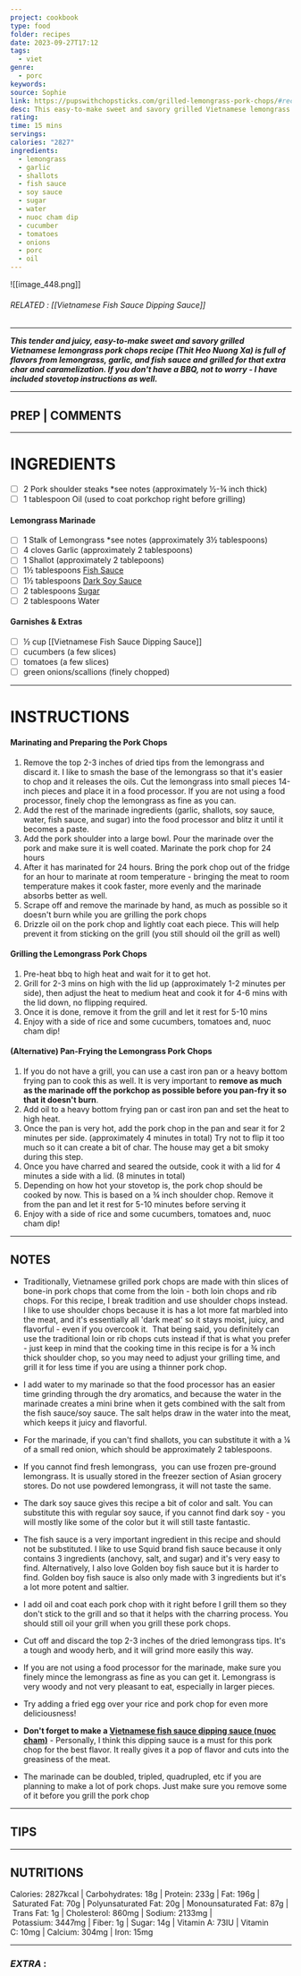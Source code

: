```yaml
---
project: cookbook
type: food
folder: recipes
date: 2023-09-27T17:12
tags:
  - viet
genre:
  - porc
keywords: 
source: Sophie
link: https://pupswithchopsticks.com/grilled-lemongrass-pork-chops/#recipe
desc: This easy-to-make sweet and savory grilled Vietnamese lemongrass pork chops recipe is full of flavors from lemongrass, garlic, and fish sauce and grilled over a bbq or cooked on a stovetop!
rating: 
time: 15 mins
servings: 
calories: "2827"
ingredients:
  - lemongrass
  - garlic
  - shallots
  - fish sauce
  - soy sauce
  - sugar
  - water
  - nuoc cham dip
  - cucumber
  - tomatoes
  - onions
  - porc
  - oil
---
```


![[image_448.png]]
###### *RELATED* :  [[Vietnamese Fish Sauce Dipping Sauce]]
---
_**This tender and juicy, easy-to-make sweet and savory grilled Vietnamese lemongrass pork chops recipe (Thit Heo Nuong Xa) is full of flavors from lemongrass, garlic, and fish sauce and grilled for that extra char and caramelization. If you don't have a BBQ, not to worry - I have included stovetop instructions as well.**_

---
## PREP | COMMENTS



---
# INGREDIENTS

- [ ] 2 Pork shoulder steaks *see notes (approximately ½-¾ inch thick)
- [ ] 1 tablespoon Oil (used to coat porkchop right before grilling)

#### Lemongrass Marinade

- [ ] 1 Stalk of Lemongrass *see notes (approximately 3½ tablespoons)
- [ ] 4 cloves Garlic (approximately 2 tablespoons)
- [ ] 1 Shallot (approximately 2 tablepoons)
- [ ] 1½ tablespoons [Fish Sauce](https://amzn.to/2PsQfet)
- [ ] 1½ tablespoons [Dark Soy Sauce](https://amzn.to/3DlABYl)
- [ ] 2 tablespoons [Sugar](https://amzn.to/2SNeupO)
- [ ] 2 tablespoons Water

#### Garnishes & Extras

- [ ] ½ cup [[Vietnamese Fish Sauce Dipping Sauce]]
- [ ] cucumbers (a few slices)
- [ ] tomatoes (a few slices)
- [ ] green onions/scallions (finely chopped)

---
# INSTRUCTIONS

 
#### Marinating and Preparing the Pork Chops

1. Remove the top 2-3 inches of dried tips from the lemongrass and discard it. I like to smash the base of the lemongrass so that it's easier to chop and it releases the oils. Cut the lemongrass into small pieces 14-inch pieces and place it in a food processor. If you are not using a food processor, finely chop the lemongrass as fine as you can. 
2. Add the rest of the marinade ingredients (garlic, shallots, soy sauce, water, fish sauce, and sugar) into the food processor and blitz it until it becomes a paste.
3. Add the pork shoulder into a large bowl. Pour the marinade over the pork and make sure it is well coated. Marinate the pork chop for 24 hours
4. After it has marinated for 24 hours. Bring the pork chop out of the fridge for an hour to marinate at room temperature - bringing the meat to room temperature makes it cook faster, more evenly and the marinade absorbs better as well.
5. Scrape off and remove the marinade by hand, as much as possible so it doesn't burn while you are grilling the pork chops
6. Drizzle oil on the pork chop and lightly coat each piece. This will help prevent it from sticking on the grill (you still should oil the grill as well)
    

#### Grilling the Lemongrass Pork Chops

1. Pre-heat bbq to high heat and wait for it to get hot.
2. Grill for 2-3 mins on high with the lid up (approximately 1-2 minutes per side), then adjust the heat to medium heat and cook it for 4-6 mins with the lid down, no flipping required.
3. Once it is done, remove it from the grill and let it rest for 5-10 mins
4. Enjoy with a side of rice and some cucumbers, tomatoes and, nuoc cham dip!

#### (Alternative) Pan-Frying the Lemongrass Pork Chops

1. If you do not have a grill, you can use a cast iron pan or a heavy bottom frying pan to cook this as well. It is very important to **remove as much as the marinade off the porkchop as possible before you pan-fry it so that it doesn't burn**.
2. Add oil to a heavy bottom frying pan or cast iron pan and set the heat to high heat.
3. Once the pan is very hot, add the pork chop in the pan and sear it for 2 minutes per side. (approximately 4 minutes in total) Try not to flip it too much so it can create a bit of char. The house may get a bit smoky during this step.
4. Once you have charred and seared the outside, cook it with a lid for 4 minutes a side with a lid. (8 minutes in total)
5. Depending on how hot your stovetop is, the pork chop should be cooked by now. This is based on a ¾ inch shoulder chop. Remove it from the pan and let it rest for 5-10 minutes before serving it
6. Enjoy with a side of rice and some cucumbers, tomatoes and, nuoc cham dip!

---
## NOTES

- Traditionally, Vietnamese grilled pork chops are made with thin slices of bone-in pork chops that come from the loin - both loin chops and rib chops. For this recipe, I break tradition and use shoulder chops instead. I like to use shoulder chops because it is has a lot more fat marbled into the meat, and it's essentially all 'dark meat' so it stays moist, juicy, and flavorful - even if you overcook it.  That being said, you definitely can use the traditional loin or rib chops cuts instead if that is what you prefer - just keep in mind that the cooking time in this recipe is for a ¾ inch thick shoulder chop, so you may need to adjust your grilling time, and grill it for less time if you are using a thinner pork chop.
- I add water to my marinade so that the food processor has an easier time grinding through the dry aromatics, and because the water in the marinade creates a mini brine when it gets combined with the salt from the fish sauce/soy sauce. The salt helps draw in the water into the meat, which keeps it juicy and flavorful.
- For the marinade, if you can't find shallots, you can substitute it with a ¼ of a small red onion, which should be approximately 2 tablespoons.
- If you cannot find fresh lemongrass,  you can use frozen pre-ground lemongrass. It is usually stored in the freezer section of Asian grocery stores. Do not use powdered lemongrass, it will not taste the same.
- The dark soy sauce gives this recipe a bit of color and salt. You can substitute this with regular soy sauce, if you cannot find dark soy - you will mostly like some of the color but it will still taste fantastic.
- The fish sauce is a very important ingredient in this recipe and should not be substituted. I like to use Squid brand fish sauce because it only contains 3 ingredients (anchovy, salt, and sugar) and it's very easy to find. Alternatively, I also love Golden boy fish sauce but it is harder to find. Golden boy fish sauce is also only made with 3 ingredients but it's a lot more potent and saltier.
- I add oil and coat each pork chop with it right before I grill them so they don't stick to the grill and so that it helps with the charring process. You should still oil your grill when you grill these pork chops.

- Cut off and discard the top 2-3 inches of the dried lemongrass tips. It's a tough and woody herb, and it will grind more easily this way.
    
- If you are not using a food processor for the marinade, make sure you finely mince the lemongrass as fine as you can get it. Lemongrass is very woody and not very pleasant to eat, especially in larger pieces.
- Try adding a fried egg over your rice and pork chop for even more deliciousness!
- **Don't forget to make a [Vietnamese fish sauce dipping sauce (nuoc cham)](https://pupswithchopsticks.com/vietnamese-fish-sauce-dipping-sauce-nuoc-cham-nuoc-mam/)** - Personally, I think this dipping sauce is a must for this pork chop for the best flavor. It really gives it a pop of flavor and cuts into the greasiness of the meat.
- The marinade can be doubled, tripled, quadrupled, etc if you are planning to make a lot of pork chops. Just make sure you remove some of it before you grill the pork chop

---
## TIPS



---
## NUTRITIONS

Calories: 2827kcal | Carbohydrates: 18g | Protein: 233g | Fat: 196g | Saturated Fat: 70g | Polyunsaturated Fat: 20g | Monounsaturated Fat: 87g | Trans Fat: 1g | Cholesterol: 860mg | Sodium: 2133mg | Potassium: 3447mg | Fiber: 1g | Sugar: 14g | Vitamin A: 73IU | Vitamin C: 10mg | Calcium: 304mg | Iron: 15mg

---
### *EXTRA* :



